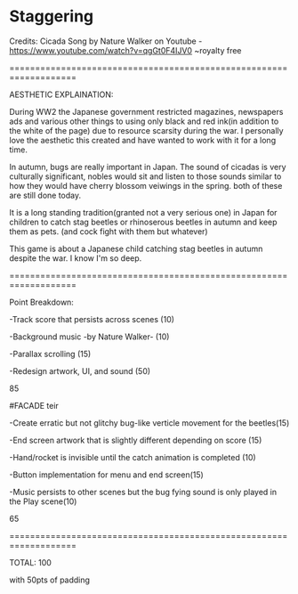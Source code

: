 # Staggering
Credits:
Cicada Song by Nature Walker on Youtube - https://www.youtube.com/watch?v=qgGt0F4IJV0 ~royalty free

===================================================================

AESTHETIC EXPLAINATION:

During WW2 the Japanese government restricted magazines, newspapers ads and various other things to using only black and red ink(in addition to the white of the page) due to resource scarsity during the war. I personally love the aesthetic this created and have wanted to work with it for a long time.

In autumn, bugs are really important in Japan. The sound of cicadas is very culturally significant, nobles would sit and listen to those sounds similar to how they would have cherry blossom veiwings in the spring. both of these are still done today.

It is a long standing tradition(granted not a very serious one) in Japan for children to catch stag beetles or rhinoserous beetles in autumn and keep them as pets. (and cock fight with them but whatever)

This game is about a Japanese child catching stag beetles in autumn despite the war. I know I'm so deep.

===================================================================

Point Breakdown:

-Track score that persists across scenes (10)

-Background music -by Nature Walker- (10)

-Parallax scrolling (15)

-Redesign artwork, UI, and sound (50)

85



#FACADE teir

-Create erratic but not glitchy bug-like verticle movement for the beetles(15)

-End screen artwork that is slightly different depending on score (15)

-Hand/rocket is invisible until the catch animation is completed (10)

-Button implementation for menu and end screen(15)

-Music persists to other scenes but the bug fying sound is only played in the Play scene(10)

65

===================================================================

TOTAL: 100 

with 50pts of padding
